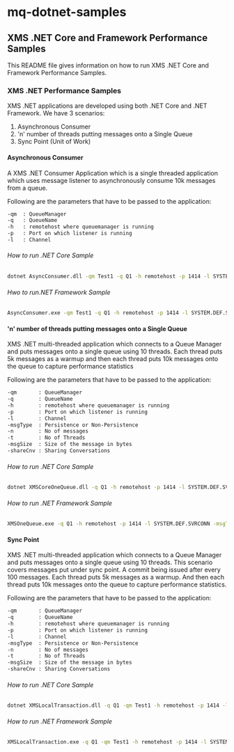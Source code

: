 # mq-dotnet-samples
## XMS .NET Core and Framework Performance Samples

This README file gives information on how to run XMS .NET Core and Framework Performance Samples.

### XMS .NET Performance Samples

XMS .NET applications are developed using both .NET Core and .NET Framework. We have 3 scenarios:

1. Asynchronous Consumer
2. 'n' number of threads putting messages onto a Single Queue
3. Sync Point (Unit of Work)

#### Asynchronous Consumer

A XMS .NET Consumer Application which is a single threaded application which uses message listener to asynchronously consume 10k messages from a queue.

Following are the parameters that have to be passed to the application:

```sh                                                                      
-qm  : QueueManager                                                                  
-q   : QueueName                                                                      
-h   : remotehost where queuemanager is running                                       
-p   : Port on which listener is running                                              
-l   : Channel  
```

###### How to run .NET Core Sample

```sh
dotnet AsyncConsumer.dll -qm Test1 -q Q1 -h remotehost -p 1414 -l SYSTEM.DEF.SVRCONN
```

###### Hwo to run.NET Framework Sample

```sh
AsyncConsumer.exe -qm Test1 -q Q1 -h remotehost -p 1414 -l SYSTEM.DEF.SVRCONN
```

#### 'n' number of threads putting messages onto a Single Queue

XMS .NET multi-threaded application which connects to a Queue Manager and puts messages onto a single queue using 10 threads. Each thread puts 5k messages as a warmup and then each thread puts 10k messages onto the queue to capture performance statistics


Following are the parameters that have to be passed to the application: 

```sh
-qm       : QueueManager                                                              
-q        : QueueName                                                                     
-h        : remotehost where queuemanager is running                                      
-p        : Port on which listener is running                                             
-l        : Channel                                                                       
-msgType  : Persistence or Non-Persistence                                          
-n        : No of messages                                                                
-t        : No of Threads                                                                 
-msgSize  : Size of the message in bytes                                            
-shareCnv : Sharing Conversations 
```

###### How to run .NET Core Sample

```sh
dotnet XMSCoreOneQueue.dll -q Q1 -h remotehost -p 1414 -l SYSTEM.DEF.SVRCONN -msgType 1 -n 10000 -msgSize 256 -qm Test1 -t 10 -shareCnv false 
```

###### How to run .NET Framework Sample

```sh
XMSOneQueue.exe -q Q1 -h remotehost -p 1414 -l SYSTEM.DEF.SVRCONN -msgType 1 -n 10000 -msgSize 256 -qm Test1 -t 10 -shareCnv false
```

#### Sync Point 

XMS .NET multi-threaded application which connects to a Queue Manager and puts messages onto a single queue using 10 threads. This scenario covers messages put under sync point. A commit being issued after every 100 messages. Each thread puts 5k messages as a warmup. And then each thread puts 10k messages onto the queue to capture performance statistics.

Following are the parameters that have to be passed to the application:

```sh
-qm       : QueueManager                                                            
-q        : QueueName                                                                
-h        : remotehost where queuemanager is running                                 
-p        : Port on which listener is running                                        
-l        : Channel                                                                       
-msgType  : Persistence or Non-Persistence                                          
-n        : No of messages                                                          
-t        : No of Threads                                                           
-msgSize  : Size of the message in bytes                                           
-shareCnv : Sharing Conversations  
```

###### How to run .NET Core Sample

```sh
dotnet XMSLocalTransaction.dll -q Q1 -qm Test1 -h remotehost -p 1414 -l SYSTEM.DEF.SVRCONN -n 10000 -t 10 -msgType 0 -msgSize 256 -shareCnv false
```

###### How to run .NET Framework Sample

```sh
XMSLocalTransaction.exe -q Q1 -qm Test1 -h remotehost -p 1414 -l SYSTEM.DEF.SVRCONN -n 10000 -t 10 -msgType 0 -msgSize 256 -shareCnv false
```
